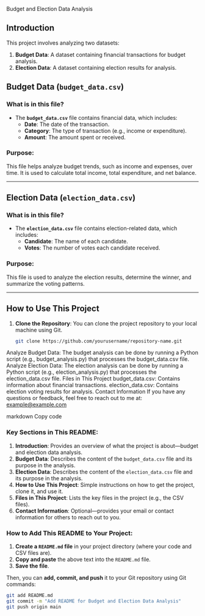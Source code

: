 Budget and Election Data Analysis

## Introduction
This project involves analyzing two datasets:
1. **Budget Data**: A dataset containing financial transactions for budget analysis.
2. **Election Data**: A dataset containing election results for analysis.

## Budget Data (`budget_data.csv`)

### What is in this file?
- The **`budget_data.csv`** file contains financial data, which includes:
  - **Date**: The date of the transaction.
  - **Category**: The type of transaction (e.g., income or expenditure).
  - **Amount**: The amount spent or received.

### Purpose:
This file helps analyze budget trends, such as income and expenses, over time. It is used to calculate total income, total expenditure, and net balance.

---

## Election Data (`election_data.csv`)

### What is in this file?
- The **`election_data.csv`** file contains election-related data, which includes:
  - **Candidate**: The name of each candidate.
  - **Votes**: The number of votes each candidate received.

### Purpose:
This file is used to analyze the election results, determine the winner, and summarize the voting patterns.

---

## How to Use This Project

1. **Clone the Repository**: You can clone the project repository to your local machine using Git.
   ```bash
   git clone https://github.com/yourusername/repository-name.git
Analyze Budget Data:
The budget analysis can be done by running a Python script (e.g., budget_analysis.py) that processes the budget_data.csv file.
Analyze Election Data:
The election analysis can be done by running a Python script (e.g., election_analysis.py) that processes the election_data.csv file.
Files in This Project
budget_data.csv: Contains information about financial transactions.
election_data.csv: Contains election voting results for analysis.
Contact Information
If you have any questions or feedback, feel free to reach out to me at:
example@example.com

markdown
Copy code

### Key Sections in This README:

1. **Introduction**: Provides an overview of what the project is about—budget and election data analysis.
2. **Budget Data**: Describes the content of the `budget_data.csv` file and its purpose in the analysis.
3. **Election Data**: Describes the content of the `election_data.csv` file and its purpose in the analysis.
4. **How to Use This Project**: Simple instructions on how to get the project, clone it, and use it.
5. **Files in This Project**: Lists the key files in the project (e.g., the CSV files).
6. **Contact Information**: Optional—provides your email or contact information for others to reach out to you.

### How to Add This README to Your Project:

1. **Create a `README.md` file** in your project directory (where your code and CSV files are).
2. **Copy and paste** the above text into the `README.md` file.
3. **Save the file**.

Then, you can **add, commit, and push** it to your Git repository using Git commands:

```bash
git add README.md
git commit -m "Add README for Budget and Election Data Analysis"
git push origin main